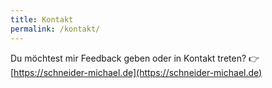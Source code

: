```yaml
---
title: Kontakt
permalink: /kontakt/
---
```


Du möchtest mir Feedback geben oder in Kontakt treten?
👉 [https://schneider-michael.de](https://schneider-michael.de)